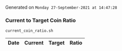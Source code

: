 Generated on `Monday 27-September-2021 at 14:47:28`

### Current to Target Coin Ratio
`current_coin_ratio.sh`

Date|Current|Target|Ratio
---|---|---|---
